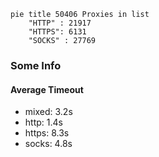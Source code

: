 
```mermaid
pie title 50406 Proxies in list
    "HTTP" : 21917
    "HTTPS": 6131
    "SOCKS" : 27769
```

### Some Info
#### Average Timeout

- mixed: 3.2s
- http: 1.4s
- https: 8.3s
- socks: 4.8s